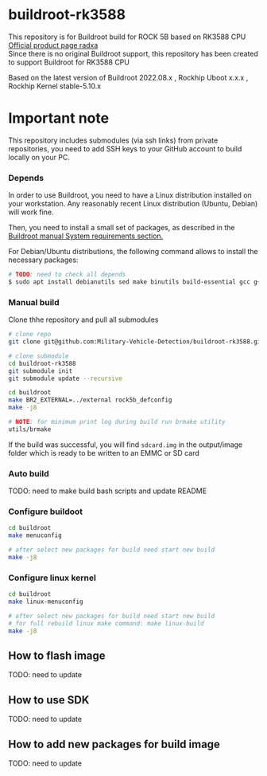 # buildroot-rk3588

This repository is for Buildroot build for ROCK 5B based on RK3588 CPU [Official product page radxa](https://wiki.radxa.com/Rock5) <br>
Since there is no original Buildroot support, this repository has been created to support Buildroot for RK3588 CPU

Based on the latest version of Buildroot 2022.08.x , Rockhip Uboot x.x.x , Rockhip Kernel stable-5.10.x


# Important note
This repository includes submodules (via ssh links) from private repositories, you need to add SSH keys to your GitHub account to build locally on your PC.


### Depends
In order to use Buildroot, you need to have a Linux distribution installed on your workstation. Any reasonably recent Linux distribution (Ubuntu, Debian) will work fine.

Then, you need to install a small set of packages, as described in the [Buildroot manual System requirements section.](https://buildroot.org/downloads/manual/manual.html#requirement)

For Debian/Ubuntu distributions, the following command allows to install the necessary packages:

```bash
# TODO: need to check all depends
$ sudo apt install debianutils sed make binutils build-essential gcc g++ bash patch gzip bzip2 perl tar cpio unzip rsync file bc git
```

### Manual build

Clone thhe repository and pull all submodules

```bash
# clone repo
git clone git@github.com:Military-Vehicle-Detection/buildroot-rk3588.git

# clone submodule
cd buildroot-rk3588
git submodule init
git submodule update --recursive

cd buildroot
make BR2_EXTERNAL=../external rock5b_defconfig
make -j8

# NOTE: for minimum print log during build run brmake utility 
utils/brmake
```

If the build was successful, you will find `sdcard.img` in the output/image folder which is ready to be written to an EMMC or SD card

### Auto build
TODO: need to make build bash scripts and update README

### Configure buildoot

```bash
cd buildroot
make menuconfig

# after select new packages for build need start new build
make -j8
```

### Configure linux kernel 

```bash
cd buildroot
make linux-menuconfig

# after select new packages for build need start new build
# for full rebuild linux make command: make linux-build
make -j8
```


## How to flash image
TODO: need to update


## How to use SDK
TODO: need to update

## How to add new packages for build image
TODO: need to update

